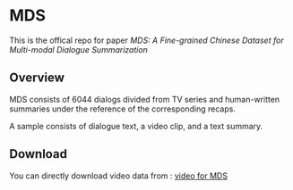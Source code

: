 # MDS
This is the offical repo for paper *MDS: A Fine-grained Chinese Dataset for Multi-modal Dialogue Summarization*

## Overview

MDS consists of 6044 dialogs divided from TV series and human-written summaries under the reference of the corresponding recaps. 

A sample consists of dialogue text, a video clip, and a text summary.

## Download
You can directly download video data from : [video for MDS](https://1drv.ms/u/s!AmYXu9CFagz3kFGnMOpeO0TXODxq?e=QseH7h)
